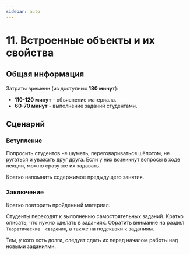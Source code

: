 ```yaml
---
sidebar: auto
---
```


# 11. Встроенные объекты и их свойства

## Общая информация

Затраты времени (из доступных **180 минут**):

- **110-120 минут** - объяснение материала.
- **60-70 минут** - выполнение заданий студентами.

## Сценарий

### Вступление

Попросить студентов не шуметь, переговариваться шёпотом, не ругаться и
уважать друг друга. Если у них возникнут вопросы в ходе лекции, можно сразу
же их задавать.

Кратко напомнить содержимое предыдущего занятия.

### Заключение

Кратко повторить пройденный материал.

Студенты переходят к выполнению самостоятельных заданий. Кратко описать, что
нужно сделать в заданиях. Обратить внимание на раздел `Теоретические 
сведения`, а также на подсказки к заданиям.

Тем, у кого есть долги, следует сдать их перед началом работы над новыми 
заданиями.